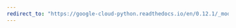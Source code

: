 ```yaml
---
redirect_to: "https://google-cloud-python.readthedocs.io/en/0.12.1/_modules/gcloud/dns/client.html"
---
```

